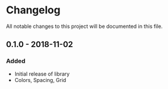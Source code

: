 # Changelog
All notable changes to this project will be documented in this file.

## 0.1.0 - 2018-11-02
### Added
- Initial release of library
- Colors, Spacing, Grid

